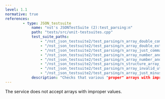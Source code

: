 ```yaml
---
level: 1.1
normative: true
references:
		- type: JSON_testsuite
			name: "nst's JSONTestSuite (2):test_parsing:n"
			path: "tests/src/unit-testsuites.cpp"
			test_suite_paths:
				- "/nst_json_testsuite2/test_parsing/n_array_double_comma.json"
				- "/nst_json_testsuite2/test_parsing/n_array_double_extra_comma.json"
				- "/nst_json_testsuite2/test_parsing/n_array_just_comma.json"
				- "/nst_json_testsuite2/test_parsing/n_array_number_and_comma.json"
				- "/nst_json_testsuite2/test_parsing/n_array_number_and_several_commas.json"
				- "/nst_json_testsuite2/test_parsing/n_structure_array_with_unclosed_string.json"
				- "/nst_json_testsuite2/test_parsing/n_array_invalid_utf8.json"
				- "/nst_json_testsuite2/test_parsing/n_array_just_minus.json"
			description: "Checks that various "proper" arrays with improper elements are rejected."
---
```


The service does not accept arrays with improper values.